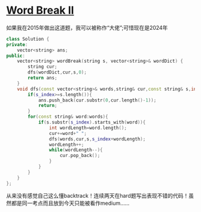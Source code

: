 # [Word Break II](https://leetcode.com/problems/word-break-ii)

如果我在2015年做出这道题，我可以被称作“大佬”;可惜现在是2024年
```c++
class Solution {
private:
    vector<string> ans;
public:
    vector<string> wordBreak(string s, vector<string>& wordDict) {
        string cur;
        dfs(wordDict,cur,s,0);
        return ans;
    }
    void dfs(const vector<string>& words,string& cur,const string& s,int s_index){
        if(s_index>=s.length()){
            ans.push_back(cur.substr(0,cur.length()-1));
            return;
        }
        for(const string& word:words){
            if(s.substr(s_index).starts_with(word)){
                int wordLength=word.length();
                cur+=word+" ";
                dfs(words,cur,s,s_index+wordLength);
                wordLength++;
                while(wordLength--){
                    cur.pop_back();
                }
            }
        }
    }
};
```
从来没有感觉自己这么懂backtrack！连续两天在hard题写出表现不错的代码！虽然都是同一考点而且放到今天只能被看作medium……